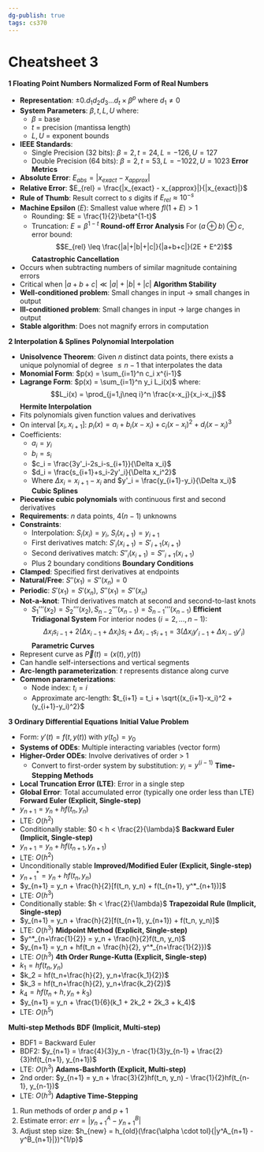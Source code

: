 ```yaml
---
dg-publish: true
tags: cs370
---
```

# Cheatsheet 3
**1 Floating Point Numbers**
**Normalized Form of Real Numbers**
- **Representation**: $\pm 0.d_1d_2d_3...d_t \times \beta^p$ where $d_1 \neq 0$
- **System Parameters**: ${\beta, t, L, U}$ where:
    - $\beta$ = base
    - $t$ = precision (mantissa length)
    - $L, U$ = exponent bounds
- **IEEE Standards**:
    - Single Precision (32 bits): ${\beta=2, t=24, L=-126, U=127}$
    - Double Precision (64 bits): ${\beta=2, t=53, L=-1022, U=1023}$
**Error Metrics**
- **Absolute Error**: $E_{abs} = |x_{exact} - x_{approx}|$
- **Relative Error**: $E_{rel} = \frac{|x_{exact} - x_{approx}|}{|x_{exact}|}$
- **Rule of Thumb**: Result correct to $s$ digits if $E_{rel} \approx 10^{-s}$
- **Machine Epsilon** ($E$): Smallest value where $fl(1+E) > 1$
    - Rounding: $E = \frac{1}{2}\beta^{1-t}$
    - Truncation: $E = \beta^{1-t}$
**Round-off Error Analysis**
For $(a \oplus b) \oplus c$, error bound: $$E_{rel} \leq \frac{|a|+|b|+|c|}{|a+b+c|}(2E + E^2)$$
**Catastrophic Cancellation**
- Occurs when subtracting numbers of similar magnitude containing errors
- Critical when $|a+b+c| \ll |a|+|b|+|c|$
**Algorithm Stability**
- **Well-conditioned problem**: Small changes in input → small changes in output
- **Ill-conditioned problem**: Small changes in input → large changes in output
- **Stable algorithm**: Does not magnify errors in computation


**2 Interpolation & Splines**
**Polynomial Interpolation**
- **Unisolvence Theorem**: Given $n$ distinct data points, there exists a unique polynomial of degree $\leq n-1$ that interpolates the data
- **Monomial Form**: $p(x) = \sum_{i=1}^n c_i x^{i-1}$
- **Lagrange Form**: $p(x) = \sum_{i=1}^n y_i L_i(x)$ where: $$L_i(x) = \prod_{j=1,j\neq i}^n \frac{x-x_j}{x_i-x_j}$$
**Hermite Interpolation**
- Fits polynomials given function values and derivatives
- On interval $[x_i, x_{i+1}]$: $p_i(x) = a_i + b_i(x-x_i) + c_i(x-x_i)^2 + d_i(x-x_i)^3$
- Coefficients:
    - $a_i = y_i$
    - $b_i = s_i$
    - $c_i = \frac{3y'_i-2s_i-s_{i+1}}{\Delta x_i}$
    - $d_i = \frac{s_{i+1}+s_i-2y'_i}{\Delta x_i^2}$
    - Where $\Delta x_i = x_{i+1} - x_i$ and $y'_i = \frac{y_{i+1}-y_i}{\Delta x_i}$
**Cubic Splines**
- **Piecewise cubic polynomials** with continuous first and second derivatives
- **Requirements**: $n$ data points, $4(n-1)$ unknowns
- **Constraints**:
    - Interpolation: $S_i(x_i) = y_i$, $S_i(x_{i+1}) = y_{i+1}$
    - First derivatives match: $S'_i(x_{i+1}) = S'_{i+1}(x_{i+1})$
    - Second derivatives match: $S''_i(x_{i+1}) = S''_{i+1}(x_{i+1})$
    - Plus 2 boundary conditions
**Boundary Conditions**
- **Clamped**: Specified first derivatives at endpoints
- **Natural/Free**: $S''(x_1) = S''(x_n) = 0$
- **Periodic**: $S'(x_1) = S'(x_n)$, $S''(x_1) = S''(x_n)$
- **Not-a-knot**: Third derivatives match at second and second-to-last knots
	* $S_1’’’(x_2)=S_2’’’(x_2), S_{n-2}’’’(x_{n-1}) = S_{n-1}’’’(x_{n-1})$
**Efficient Tridiagonal System**
For interior nodes $(i=2,...,n-1)$: $$\Delta x_i s_{i-1} + 2(\Delta x_{i-1}+\Delta x_i)s_i + \Delta x_{i-1}s_{i+1} = 3(\Delta x_i y'_{i-1} + \Delta x_{i-1}y'_i)$$
**Parametric Curves**
- Represent curve as $\vec{P}(t) = (x(t), y(t))$
- Can handle self-intersections and vertical segments
- **Arc-length parameterization**: $t$ represents distance along curve
- **Common parameterizations**:
    - Node index: $t_i = i$
    - Approximate arc-length: $t_{i+1} = t_i + \sqrt{(x_{i+1}-x_i)^2 + (y_{i+1}-y_i)^2}$


**3 Ordinary Differential Equations**
**Initial Value Problem**
- Form: $y'(t) = f(t, y(t))$ with $y(t_0) = y_0$
- **Systems of ODEs**: Multiple interacting variables (vector form)
- **Higher-Order ODEs**: Involve derivatives of order > 1
    - Convert to first-order system by substitution: $y_i = y^{(i-1)}$
**Time-Stepping Methods**
- **Local Truncation Error (LTE)**: Error in a single step
- **Global Error**: Total accumulated error (typically one order less than LTE)
**Forward Euler (Explicit, Single-step)**
- $y_{n+1} = y_n + hf(t_n, y_n)$
- LTE: $O(h^2)$
- Conditionally stable: $0 < h < \frac{2}{\lambda}$
**Backward Euler (Implicit, Single-step)**
- $y_{n+1} = y_n + hf(t_{n+1}, y_{n+1})$
- LTE: $O(h^2)$
- Unconditionally stable
**Improved/Modified Euler (Explicit, Single-step)**
- $y^*_{n+1} = y_n + hf(t_n, y_n)$
- $y_{n+1} = y_n + \frac{h}{2}[f(t_n, y_n) + f(t_{n+1}, y^*_{n+1})]$
- LTE: $O(h^3)$
- Conditionally stable: $h < \frac{2}{\lambda}$
**Trapezoidal Rule (Implicit, Single-step)**
- $y_{n+1} = y_n + \frac{h}{2}[f(t_{n+1}, y_{n+1}) + f(t_n, y_n)]$
- LTE: $O(h^3)$
**Midpoint Method (Explicit, Single-step)**
- $y^*_{n+\frac{1}{2}} = y_n + \frac{h}{2}f(t_n, y_n)$
- $y_{n+1} = y_n + hf(t_n + \frac{h}{2}, y^*_{n+\frac{1}{2}})$
- LTE: $O(h^3)$
**4th Order Runge-Kutta (Explicit, Single-step)**
- $k_1 = hf(t_n, y_n)$
- $k_2 = hf(t_n+\frac{h}{2}, y_n+\frac{k_1}{2})$
- $k_3 = hf(t_n+\frac{h}{2}, y_n+\frac{k_2}{2})$
- $k_4 = hf(t_n+h, y_n+k_3)$
- $y_{n+1} = y_n + \frac{1}{6}(k_1 + 2k_2 + 2k_3 + k_4)$
- LTE: $O(h^5)$

**Multi-step Methods**
**BDF (Implicit, Multi-step)**
- BDF1 = Backward Euler
- BDF2: $y_{n+1} = \frac{4}{3}y_n - \frac{1}{3}y_{n-1} + \frac{2}{3}hf(t_{n+1}, y_{n+1})$
- LTE: $O(h^3)$
**Adams-Bashforth (Explicit, Multi-step)**
- 2nd order: $y_{n+1} = y_n + \frac{3}{2}hf(t_n, y_n) - \frac{1}{2}hf(t_{n-1}, y_{n-1})$
- LTE: $O(h^3)$
**Adaptive Time-Stepping**
1. Run methods of order $p$ and $p+1$
2. Estimate error: $err = |y^A_{n+1} - y^B_{n+1}|$
3. Adjust step size: $h_{new} = h_{old}(\frac{\alpha \cdot tol}{|y^A_{n+1} - y^B_{n+1}|})^{1/p}$